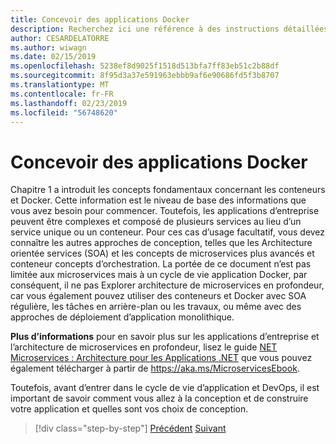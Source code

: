 ```yaml
---
title: Concevoir des applications Docker
description: Recherchez ici une référence à des instructions détaillées sur l’architecture de microservices, car il s’agit d’une rubrique qui n’est pas détaillé dans ce guide.
author: CESARDELATORRE
ms.author: wiwagn
ms.date: 02/15/2019
ms.openlocfilehash: 5238ef8d9025f1518d513bfa7ff83eb51c2b88df
ms.sourcegitcommit: 8f95d3a37e591963ebbb9af6e90686fd5f3b8707
ms.translationtype: MT
ms.contentlocale: fr-FR
ms.lasthandoff: 02/23/2019
ms.locfileid: "56748620"
---
```

# <a name="design-docker-applications"></a>Concevoir des applications Docker

Chapitre 1 a introduit les concepts fondamentaux concernant les conteneurs et Docker. Cette information est le niveau de base des informations que vous avez besoin pour commencer. Toutefois, les applications d’entreprise peuvent être complexes et composé de plusieurs services au lieu d’un service unique ou un conteneur. Pour ces cas d’usage facultatif, vous devez connaître les autres approches de conception, telles que les Architecture orientée services (SOA) et les concepts de microservices plus avancés et conteneur concepts d’orchestration. La portée de ce document n’est pas limitée aux microservices mais à un cycle de vie application Docker, par conséquent, il ne pas Explorer architecture de microservices en profondeur, car vous également pouvez utiliser des conteneurs et Docker avec SOA régulière, les tâches en arrière-plan ou les travaux, ou même avec des approches de déploiement d’application monolithique.

**Plus d’informations** pour en savoir plus sur les applications d’entreprise et l’architecture de microservices en profondeur, lisez le guide [NET Microservices : Architecture pour les Applications .NET](https://docs.microsoft.com/dotnet/standard/microservices-architecture) que vous pouvez également télécharger à partir de <https://aka.ms/MicroservicesEbook>.

Toutefois, avant d’entrer dans le cycle de vie d’application et DevOps, il est important de savoir comment vous allez à la conception et de construire votre application et quelles sont vos choix de conception.

>[!div class="step-by-step"]
>[Précédent](index.md)
>[Suivant](common-container-design-principles.md)
